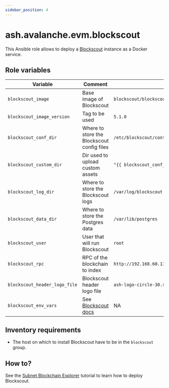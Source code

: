 ```yaml
---
sidebar_position: 4
---
```


# ash.avalanche.evm.blockscout

This Ansible role allows to deploy a [Blockscout](https://www.blockscout.com/) instance as a Docker service.

## Role variables

| Variable                      | Comment                                                                                                  | Default value                                                                             |
| ----------------------------- | -------------------------------------------------------------------------------------------------------- | ----------------------------------------------------------------------------------------- |
| `blockscout_image`            | Base image of Blockscout                                                                                 | `blockscout/blockscout`                                                                   |
| `blockscout_image_version`    | Tag to be used                                                                                           | `5.1.0`                                                                                   |
| `blockscout_conf_dir`         | Where to store the Blockscout config files                                                               | `/etc/blockscout/conf`                                                                    |
| `blockscout_custom_dir`       | Dir used to upload custom assets                                                                         | `"{{ blockscout_conf_dir }}/custom"`                                                      |
| `blockscout_log_dir`          | Where to store the Blockscout logs                                                                       | `/var/log/blockscout`                                                                     |
| `blockscout_data_dir`         | Where to store the Postgres data                                                                         | `/var/lib/postgres`                                                                       |
| `blockscout_user`             | User that will run Blockscout                                                                            | `root`                                                                                    |
| `blockscout_rpc`              | RPC of the blockchain to index                                                                           | `http://192.168.60.11:9650/ext/bc/27Lga51x8AQnBDJTnE6sUSiFmdrDSqCYhbkiTQD8oBd1EqotZ1/rpc` |
| `blockscout_header_logo_file` | Blockscout header logo file                                                                              | `ash-logo-circle-30.svg`                                                                  |
| `blockscout_env_vars`         | See [Blockscout docs](https://docs.blockscout.com/for-developers/information-and-settings/env-variables) | NA                                                                                        |

## Inventory requirements

- The host on which to install Blockscout have to be in the `blockscout` group.

## How to?

See the [Subnet Blockchain Explorer](/docs/toolkit/ansible-avalanche-collection/tutorials/subnet-blockchain-explorer) tutorial to learn how to deploy Blockscout.
